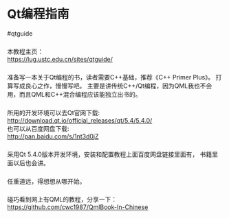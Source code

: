 Qt编程指南
======================
#qtguide

###
本教程主页：      
https://lug.ustc.edu.cn/sites/qtguide/       

###
准备写一本关于Qt编程的书，读者需要C++基础，推荐《C++ Primer Plus》。
打算写成良心之作，慢慢写吧。
主要是讲传统C++/Qt编程，因为QML我也不会用，而且QML和C++混合编程应该能独立出书的。

###
所用的开发环境可以去Qt官网下载:      
http://download.qt.io/official_releases/qt/5.4/5.4.0/       
也可以从百度网盘下载:       
http://pan.baidu.com/s/1nt3d0jZ     

### 
采用Qt 5.4.0版本开发环境，安装和配置教程上面百度网盘链接里面有，
书籍里面以后也会讲。

###
任重道远，得想想从哪开始。

###
碰巧看到网上有QML的教程，分享一下：
https://github.com/cwc1987/QmlBook-In-Chinese
